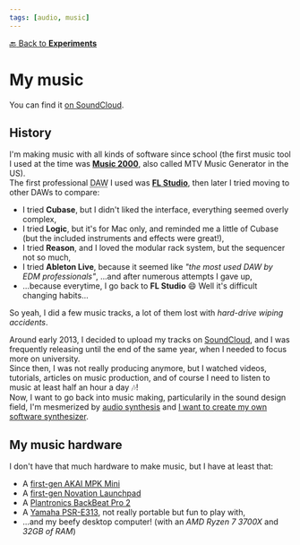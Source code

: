 ```yaml
---
tags: [audio, music]
---
```

[:back: Back to **Experiments**](../)
# My music

You can find it [on SoundCloud](https://soundcloud.com/srynetix).

## History

I'm making music with all kinds of software since school (the first music tool I used at the time was [**Music 2000**](https://archive.org/details/Music2000CD), also called MTV Music Generator in the US).  
The first professional <abbr title="Digital Audio Workstation">DAW</abbr> I used was [**FL Studio**](https://www.image-line.com/), then later I tried moving to other DAWs to compare:
- I tried **Cubase**, but I didn't liked the interface, everything seemed overly complex,
- I tried **Logic**, but it's for Mac only, and reminded me a little of Cubase (but the included instruments and effects were great!),
- I tried **Reason**, and I loved the modular rack system, but the sequencer not so much,
- I tried **Ableton Live**, because it seemed like *"the most used DAW by EDM professionals"*, ...and after numerous attempts I gave up,
- ...because everytime, I go back to **FL Studio** :smile: Well it's difficult changing habits...

So yeah, I did a few music tracks, a lot of them lost with *hard-drive wiping accidents*.

Around early 2013, I decided to upload my tracks on [SoundCloud](https://soundcloud.com/srynetix), and I was frequently releasing until the end of the same year, when I needed to focus more on university.  
Since then, I was not really producing anymore, but I watched videos, tutorials, articles on music production, and of course I need to listen to music at least half an hour a day :notes:!  
Now, I want to go back into music making, particularily in the sound design field, I'm mesmerized by [audio synthesis](./csound.html) and [I want to create my own software synthesizer](./vst-rust.html).

## My music hardware

I don't have that much hardware to make music, but I have at least that:
- A [first-gen AKAI MPK Mini](https://www.amazon.fr/Akai-MPK-mini-MINI/dp/B00466HM28)
- A [first-gen Novation Launchpad](https://www.amazon.com/Novation-Launchpad-Controller-Discontinued-manufacturer/dp/B002TX7B4E)
- A [Plantronics BackBeat Pro 2](https://www.amazon.fr/Plantronics-Backbeat-Kits-Oreillette-Bluetooth/dp/B01MFGYF3I)
- A [Yamaha PSR-E313](https://www.amazon.com/Yamaha-PSR-E313-Sensitive-Portable-Keyboard/dp/B000Q6JEPU), not really portable but fun to play with,
- ...and my beefy desktop computer! (with an *AMD Ryzen 7 3700X* and *32GB of RAM*)
